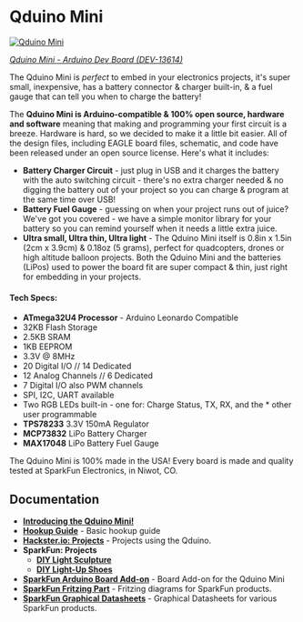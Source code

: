 Qduino Mini
========================================

[![Qduino Mini](https://cdn.sparkfun.com//assets/parts/1/0/9/8/7/13614-04b.jpg "Qduino Mini top view")](https://www.sparkfun.com/products/13614)

[*Qduino Mini - Arduino Dev Board (DEV-13614)*](https://www.sparkfun.com/products/13614)

The Qduino Mini is *perfect* to embed in your electronics projects, it's super small, inexpensive, has a battery connector & charger built-in, & a fuel gauge that can tell you when to charge the battery!

The **Qduino Mini is Arduino-compatible & 100% open source, hardware and software** meaning that making and programming your first circuit is a breeze.  Hardware is hard, so we decided to make it a little bit easier.  All of the design files, including EAGLE board files, schematic, and code have been released under an open source license.  Here's what it includes:

* **Battery Charger Circuit** - just plug in USB and it charges the battery with the auto switching circuit - there's no extra charger needed & no digging the battery out of your project so you can charge & program at the same time over USB!
* **Battery Fuel Gauge** - guessing on when your project runs out of juice?  We've got you covered - we have a simple monitor library for your battery so you can remind yourself when it needs a little extra juice.
* **Ultra small, Ultra thin, Ultra light** - The Qduino Mini itself is 0.8in x 1.5in (2cm x 3.9cm) & 0.18oz (5 grams), perfect for quadcopters, drones or high altitude balloon projects.  Both the Qduino Mini and the batteries (LiPos) used to power the board fit are super compact & thin, just right for embedding in your projects.

<h4>Tech Specs:</h4>

* **ATmega32U4 Processor** - Arduino Leonardo Compatible
* 32KB Flash Storage
* 2.5KB SRAM
* 1KB EEPROM
* 3.3V @ 8MHz
* 20 Digital I/O // 14 Dedicated
* 12 Analog Channels // 6 Dedicated
* 7 Digital I/O also PWM channels
* SPI, I2C, UART available
* Two RGB LEDs built-in - one for: Charge Status, TX, RX, and the * other user programmable
* **TPS78233** 3.3V 150mA Regulator
* **MCP73832** LiPo Battery Charger
* **MAX17048** LiPo Battery Fuel Gauge

The Qduino Mini is 100% made in the USA! Every board is made and quality tested at SparkFun Electronics, in Niwot, CO.

Documentation
--------------
* **[Introducing the Qduino Mini!](https://www.sparkfun.com/news/1754)** 
* **[Hookup Guide](https://www.hackster.io/team-qtechknow/qduino-mini-quickstart-guide-8b2d68)** - Basic hookup guide
* **[Hackster.io: Projects](https://www.hackster.io/qtechknow)** - Projects using the Qduino.
* **SparkFun: Projects**
  * **[DIY Light Sculpture](https://learn.sparkfun.com/tutorials/diy-light-sculpture)**
  * **[DIY Light-Up Shoes](https://learn.sparkfun.com/tutorials/diy-light-up-shoes)**
* **[SparkFun Arduino Board Add-on](https://github.com/sparkfun/Arduino_Boards)** - Board Add-on for the Qduino Mini
* **[SparkFun Fritzing Part](https://github.com/sparkfun/Fritzing_Parts/blob/main/products/13614_sfe_qtechknow_qduino_mini_arduino_development_board.fzpz)** - Fritzing diagrams for SparkFun products.
* **[SparkFun Graphical Datasheets](https://github.com/sparkfun/Graphical_Datasheets/tree/master/Datasheets/Qduino)** - Graphical Datasheets for various SparkFun products.


